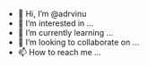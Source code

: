 - 👋 Hi, I’m @adrvinu
- 👀 I’m interested in ...
- 🌱 I’m currently learning ...
- 💞️ I’m looking to collaborate on ...
- 📫 How to reach me ...

<!---
adrvinu/adrvinu is a ✨ special ✨ repository because its `README.md` (this file) appears on your GitHub profile.
You can click the Preview link to take a look at your changes.
--->
